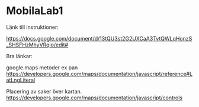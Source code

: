 # MobilaLab1

Länk till instruktioner:

https://docs.google.com/document/d/13tQU3st2G2UXCaA3TvtQWLqHonzS_SHSFHzMhyVRqio/edit#


Bra länkar:

google.maps metoder ex pan
https://developers.google.com/maps/documentation/javascript/reference#LatLngLiteral


Placering av saker över kartan. 
https://developers.google.com/maps/documentation/javascript/controls